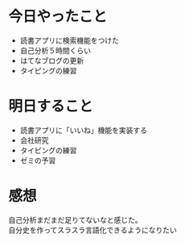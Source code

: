 # 今日やったこと
- 読書アプリに検索機能をつけた
- 自己分析５時間くらい
- はてなブログの更新
- タイピングの練習

# 明日すること
- 読書アプリに「いいね」機能を実装する
- 会社研究
- タイピングの練習
- ゼミの予習

# 感想
自己分析まだまだ足りてないなと感じた。
<br>
自分史を作ってスラスラ言語化できるようになりたい

